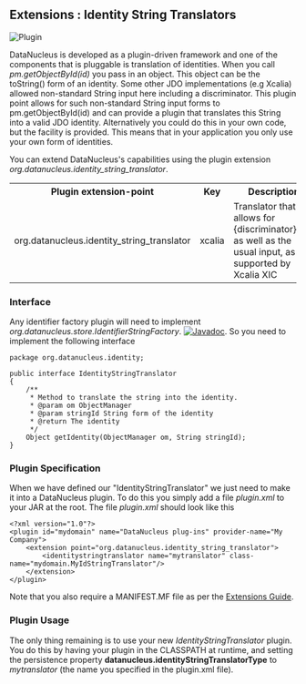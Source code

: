 <head><title>Extensions : Identity String Translators</title></head>

## Extensions : Identity String Translators
![Plugin](../../images/nucleus_plugin.gif)

DataNucleus is developed as a plugin-driven framework and one of the components that is pluggable is 
translation of identities. When you call <i>pm.getObjectById(id)</i> you pass in an object. This object
can be the toString() form of an identity. Some other JDO implementations (e.g Xcalia) allowed
non-standard String input here including a discriminator. This plugin point allows for such
non-standard String input forms to pm.getObjectById(id) and can provide a plugin that translates this 
String into a valid JDO identity. Alternatively you could do this in your own code, but the facility 
is provided. This means that in your application you only use your own form of identities.

You can extend DataNucleus's capabilities using the plugin extension _org.datanucleus.identity_string_translator_.

<table>
<tr>
  <th>Plugin extension-point</th>
  <th>Key</th>
  <th>Description</th>
  <th width="80">Location</th>
</tr>
<tr>
  <td>org.datanucleus.identity_string_translator</td>
  <td>xcalia</td>
  <td>Translator that allows for {discriminator}:key as well as the usual input, as supported by Xcalia XIC</td>
  <td>datanucleus-core</td>
</tr>
</table>

### Interface

Any identifier factory plugin will need to implement _org.datanucleus.store.IdentifierStringFactory_.
[![Javadoc](../../images/javadoc.gif)](http://www.datanucleus.org/javadocs/core/latest/org/datanucleus/identity/IdentityStringTranslator.html).
So you need to implement the following interface


	package org.datanucleus.identity;
	
	public interface IdentityStringTranslator
	{
    	/**
    	 * Method to translate the string into the identity.
    	 * @param om ObjectManager
    	 * @param stringId String form of the identity
    	 * @return The identity
    	 */
    	Object getIdentity(ObjectManager om, String stringId);
	}


### Plugin Specification

When we have defined our "IdentityStringTranslator" we just need to make it into a DataNucleus plugin. To do this you simply add a file 
_plugin.xml_ to your JAR at the root. The file _plugin.xml_ should look like this


	<?xml version="1.0"?>
	<plugin id="mydomain" name="DataNucleus plug-ins" provider-name="My Company">
    	<extension point="org.datanucleus.identity_string_translator">
        	<identitystringtranslator name="mytranslator" class-name="mydomain.MyIdStringTranslator"/>
    	</extension>
	</plugin>

Note that you also require a MANIFEST.MF file as per the [Extensions Guide](index.html).

### Plugin Usage


The only thing remaining is to use your new _IdentityStringTranslator_ plugin. You do this by having your plugin in the CLASSPATH at runtime, 
and setting the persistence property __datanucleus.identityStringTranslatorType__ to _mytranslator_ (the name you specified in the plugin.xml file).
